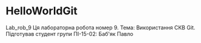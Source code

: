 # HelloWorldGit
Lab_rob_9
Ця лабораторна робота номер 9. Тема: Використання СКВ Git.
Підготував студент групи ПІ-15-02: Баб'як Павло
